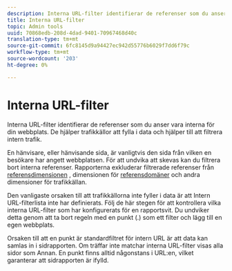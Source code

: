 ```yaml
---
description: Interna URL-filter identifierar de referenser som du anser vara interna för din webbplats. De hjälper trafikkällor att fylla i data och hjälper till att filtrera intern trafik.
title: Interna URL-filter
topic: Admin tools
uuid: 70868edb-208d-4dad-9401-70967468d40c
translation-type: tm+mt
source-git-commit: 6fc8145d9a94427ec942d55776b6029f7dd6f79c
workflow-type: tm+mt
source-wordcount: '203'
ht-degree: 0%

---
```



# Interna URL-filter

Interna URL-filter identifierar de referenser som du anser vara interna för din webbplats. De hjälper trafikkällor att fylla i data och hjälper till att filtrera intern trafik.

En hänvisare, eller hänvisande sida, är vanligtvis den sida från vilken en besökare har angett webbplatsen. För att undvika att skevas kan du filtrera bort interna referenser. Rapporterna exkluderar filtrerade referenser från [referensdimensionen](/help/components/dimensions/referrer.md) , dimensionen för [referensdomäner](/help/components/dimensions/referring-domain.md) och andra dimensioner för trafikkällan.

Den vanligaste orsaken till att trafikkällorna inte fyller i data är att Intern URL-filterlista inte har definierats. Följ de här stegen för att kontrollera vilka interna URL-filter som har konfigurerats för en rapportsvit. Du undviker detta genom att ta bort regeln med en punkt (.) som ett filter och lägg till en egen webbplats.

Orsaken till att en punkt är standardfiltret för intern URL är att data kan samlas in i sidrapporten. Om träffar inte matchar interna URL-filter visas alla sidor som Annan. En punkt finns alltid någonstans i URL:en, vilket garanterar att sidrapporten är ifylld.
